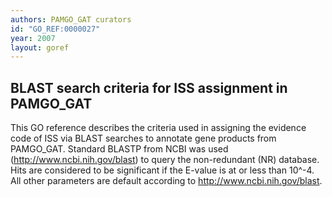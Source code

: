 ```yaml
---
authors: PAMGO_GAT curators
id: "GO_REF:0000027"
year: 2007
layout: goref
---
```


## BLAST search criteria for ISS assignment in PAMGO_GAT

This GO reference describes the criteria used in assigning the evidence code of ISS via BLAST searches to annotate gene products from PAMGO_GAT. Standard BLASTP from NCBI was used (http://www.ncbi.nih.gov/blast) to query the non-redundant (NR) database. Hits are considered to be significant if the E-value is at or less than 10^-4. All other parameters are default according to http://www.ncbi.nih.gov/blast.
